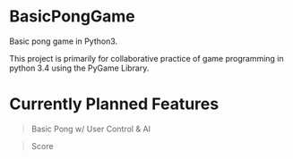 # BasicPongGame
Basic pong game in Python3.

This project is primarily for collaborative practice of game programming in python 3.4 using the PyGame Library.

Currently Planned Features
============================================
> Basic Pong w/ User Control & AI

> Score
